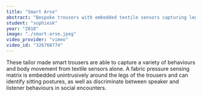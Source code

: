 ```yaml
---
title: "Smart Arse"
abstract: "Bespoke trousers with embedded textile sensors capturing leg movement"
student: "sophiesk"
year: "2018"
image: "./smart-arse.jpeg"
video_provider: "vimeo"
video_id: "326768774"
---
```

These tailor made smart trousers are able to capture a variety of behaviours and body movement from textile sensors alone. A fabric pressure sensing matrix is embedded unintrusively around the legs of the trousers and can identify sitting postures, as well as discriminate between speaker and listener behaviours in social encounters.